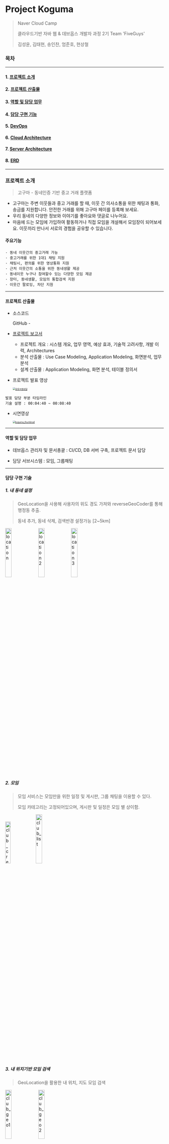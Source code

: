 # Project Koguma

>Naver Cloud Camp
>
>클라우드기반 자바 웹 & 데브옵스 개발자 과정 2기 Team 'FiveGuys'
>
>김성윤, 김태현, 송인찬, 엄준호, 현상철



### 목차

---

#### 1. [프로젝트 소개](#프로젝트-소개)

#### 2. [프로젝트 산출물](#프로젝트-산출물)

#### 3. [역할 및 담당 업무](#역할-및-담당-업무)

#### 4. [담당 구현 기능](#담당-구현-기능)

#### 5. [DevOps](#DevOps)

#### 6. [Cloud Architecture](#Cloud-Architecture)

#### 7. [Server Architecture](#Server-Architectrue)

#### 8. [ERD](#ERD)

---



### 프로젝트 소개 

>고구마 - 동네인증 기반 중고 거래 플랫폼 

- 고구마는 주변 이웃들과 중고 거래를 할 때, 이웃 간 의사소통을 위한 채팅과 통화, 송금를 지원합니다. 안전한 거래를 위해 고구마 페이를 등록해 보세요.
- 우리 동네의 다양한 정보와 이야기를 좋아요와 댓글로 나누어요. 
- 마음에 드는 모임에 가입하여 활동하거나 직접 모임을 개설해서 모임장이 되어보세요. 이웃끼리 만나서 서로의 경험을 공유할 수 있습니다.



#### 주요기능

```
· 동네 이웃간의 중고거래 가능
· 중고거래를 위한 1대1 채팅 지원
· 채팅시, 편의를 위한 영상통화 지원
· 근처 이웃간의 소통을 위한 동네생활 제공
· 동네이웃 누구나 참여할수 있는 다양한 모임 제공
· 장터, 동네생활, 모임의 통합검색 지원
· 이웃간 팔로잉, 차단 지원
```



---



#### 프로젝트 산출물

- 소스코드

  GitHub - [ ](https://github.com/Junoo8888/koguma)

- [프로젝트 보고서](https://drive.google.com/file/d/1G_ryKSDVcYQxO4aP78PcuSiRdwua2EPE/view?usp=drive_link)

  - 프로젝트 개요 : 시스템 개요, 업무 영역, 예상 효과, 기술적 고려사항, 개발 이력, Architectures
  - 분석 산출물 : Use Case Modeling, Application Modeling, 화면분석, 업무분석
  - 설계 산출물 : Application Modeling, 화면 분석, 테이블 정의서

- 프로젝트 발표 영상

  
  
  [<img src="https://github.com/ungyuun/koguma/assets/95204319/e3d53e1b-03ac-45d9-b77f-a67c1ae45d02" alt="유튜브썸네일" style="zoom:50%;" />](https://www.youtube.com/watch?v=ySCuN_o_ssg)

``` 
발표 담당 부분 타임라인
기술 설명 : 00:04:40 ~ 00:08:40
```

 

- 시연영상

  [<img src="https://github.com/ungyuun/koguma/assets/95204319/4400df2b-4baa-412e-9a17-b10fbeea4dc7" alt="koguma_thumbnail" style="zoom:50%;" />](https://youtu.be/QbFXbEj1Bzg?si=aAa8oKgPy77te4h)



---



#### 역할 및 담당 업무

- 데브옵스 관리자 및 문서총괄 : CI/CD, DB 서버 구축, 프로젝트 문서 담당

- 담당 서브시스템 : 모임, 그룹채팅


---



#### 담당 구현 기술



##### 1. 내 동네 설정

>GeoLocation을 사용해 사용자의 위도 경도 가져와 reverseGeoCoder를 통해 행정동 추출.
>
>동네 추가, 동네 삭제, 검색반경 설정가능 [2~5km]

<img src="https://github.com/ungyuun/koguma/assets/95204319/d6a0659f-bc21-49ee-bbfa-2d3273a089db" alt="location" width="20%" />   <img src="https://github.com/ungyuun/koguma/assets/95204319/f6d2fb8f-455f-4388-bfa5-dbe440009617" alt="location2" width="20%" />   <img src="https://github.com/ungyuun/koguma/assets/95204319/2ea94fec-489a-411b-b43e-4fb2487f8bf9" alt="location3" width="20%" />


##### 2. 모임 

> 모임 서비스는 모임만을 위한 일정 및 게시판, 그룹 채팅을 이용할 수 있다. 
>
> 모임 카테고리는 고정되어있으며, 게시판 및 일정은 모임 별 상이함.



<img src="https://github.com/Junoo8888/Algorithm/assets/141202143/577b73de-055e-44ea-a3bd-991a7e872084" alt="club_create" width="18.5%" />  <img src="https://github.com/Junoo8888/Algorithm/assets/141202143/d591e16a-bedf-4cb6-b12d-f6c92d532816" alt="club_list" width="20%" /> 




##### 3. 내 위치기반 모임 검색

>GeoLocation을 활용한 내 위치, 지도 모임 검색
>

<img src="https://github.com/ungyuun/koguma/assets/141202143/9bad1c72-1acb-4e4b-bfe5-a9a030ae0f8a" alt="club_geo1" width="20%"/> <img src="https://github.com/ungyuun/koguma/assets/141202143/a81c7607-77b8-4f98-bb09-1a202e6d5511" alt="club_geo2" width="20%"/>   





##### 4. 그룹채팅

> Node.js 를 이용한 각 모임별 그룹채팅
>
> 모임에 가입한 사람만 해당 모임에 채팅방에서 채팅이 가능하다. 



<img src="https://github.com/ungyuun/koguma/assets/141202143/565e1113-76cd-416b-a9aa-7e305ceb292b" alt="club_chat" width="20%" />  


##### 5. 모임별 게시판

> 각 모임만 해당 모임 만을 위한 게시판을 사용할 수 있다. 
>
> 카테고리는 모임별로 다르게 추가/삭제가 가능하다. 



<img src="https://github.com/ungyuun/koguma/assets/141202143/d92b3f21-ad8f-4feb-b00c-6acc4c47b856" alt="good_review" width="20%" />   <img src="https://github.com/ungyuun/koguma/assets/141202143/52fa2a77-27ff-4756-8407-51105ff923c5" alt="bad_review" width="20%" />  <img src="https://github.com/ungyuun/koguma/assets/141202143/a5ec1b87-a8a4-443c-8b74-9ae0a2f99fc6" alt="bad_review" width="20%" />  





#### DevOps

![koguma_devops_toolchain](https://github.com/ungyuun/koguma/assets/95204319/c16a01b3-6725-48d3-9dbe-58ddf6051929)

---



#### Cloud Archtecture

![koguma_cloud_architecture](https://github.com/ungyuun/koguma/assets/95204319/45422ea6-9256-4636-bf8f-c9d5f108aa0b)



---



#### Server Architectrue

![koguma_server_architecture](https://github.com/ungyuun/koguma/assets/95204319/5856c19d-4399-4dc6-89bc-c87203b2f089)



---



#### ERD

![koguma_erd_diagram](https://github.com/ungyuun/koguma/assets/95204319/2d626637-b545-4568-99d6-cea4691279ac)

